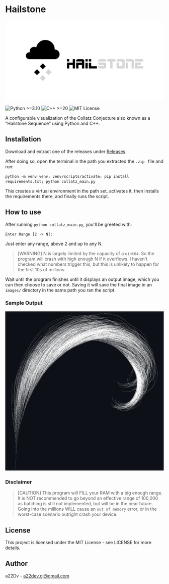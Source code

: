 # Hailstone
![HailStone](./public/hailstone_banner.png)

![Python >=3.10](https://img.shields.io/badge/Python-%3E%3D3.10-blue?logo=python&logoColor=white)
![C++ >=20](https://img.shields.io/badge/C%2B%2B-%3E%3D20-00599C?logo=cplusplus&logoColor=white)
![MIT License](https://img.shields.io/badge/license-MIT-green)

A configurable visualization of the Collatz Conjecture also known as a "Hailstone Sequence" using Python and C++.

## Installation

Download and extract one of the releases under [Releases](https://github.com/a22Dv/Hailstone/releases/). 

After doing so, open the terminal in the path you extracted the `.zip ` file and run:
```
python -m venv venv; venv/scripts/activate; pip install requirements.txt; python collatz_main.py 
```
This creates a virtual environment in the path set, activates it, then installs the requirements there, and finally runs the script.

## How to use

After running `python collatz_main.py`, you'll be greeted with:
```
Enter Range [2 -> N]: 
```
Just enter any range, above 2 and up to any N.
>[WARNING]
> N is largely limited by the capacity of a `uint64`. So the program will crash with high enough N if it overflows. I haven't checked what numbers trigger this, but this is unlikely to happen for the first 10s of millions.

Wait until the program finishes until it displays an output image, which you can then choose to save or not. Saving it will save the final image in an `images/` directory in the same path you ran the script.

### Sample Output
![Sample Image](./public/tmpvd2i2722.PNG)

### Disclaimer

>[CAUTION]
> This program will FILL your RAM with a big enough range. It is NOT recommended to go beyond an effective range of 100,000 as batching is still not implemented, but will be in the near future. Going into the millions WILL cause an `out of memory` error, or in the worst-case scenario outright crash your device.

## License

This project is licensed under the MIT License - see LICENSE for more details.

## Author

a22Dv - a22dev.gl@gmail.com